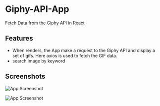 
# Giphy-API-App

Fetch Data from the Giphy API  in React




## Features
- When renders, the App make a request to the Giphy API and display a set of gifs. Here axios is used to fetch the GIF data.
- search image by keyword



## Screenshots

![App Screenshot](https://github.com/Joyperm/Giphy-API-App/assets/168579236/72d4cac1-30ea-4e51-82d8-6256adac0b56)

![App Screenshot](https://github.com/Joyperm/Giphy-API-App/assets/168579236/81e1ae81-591d-4262-bd8c-806cef8af63f)

